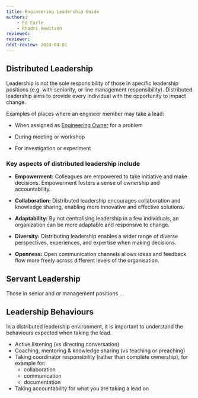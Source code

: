 ```yaml
---
title: Engineering Leadership Guide
authors: 
    - Ed Earle
    - Rhodri Hewitson
reviewed: 
reviewer:
next-review: 2024-04-01
---
```


## Distributed Leadership

Leadership is not the sole responsibility of those in specific leadership positions (e.g. with seniority, or line management responsibility). Distributed leadership aims to provide every individual with the opportunity to impact change.

Examples of places where an engineer member may take a lead:

- When assigned as [Engineering Owner](../AMPFlow/Governance/Problem-Ownership/#engineering-owner) for a problem

- During meeting or workshop

- For investigation or experiment

### Key aspects of distributed leadership include

- **Empowerment:** Colleagues are empowered to take initiative and make decisions. Empowerment fosters a sense of ownership and accountability.

- **Collaboration:** Distributed leadership encourages collaboration and knowledge sharing, enabling more innovative and effective solutions.

- **Adaptability:** By not centralising leadership in a few individuals, an organization can be more adaptable and responsive to change.

- **Diversity:** Distributing leadership enables a wider range of diverse perspectives, experiences, and expertise when making decisions.

- **Openness:** Open communication channels allows ideas and feedback flow more freely across different levels of the organisation.

## Servant Leadership

Those in senior and or management positions ...

## Leadership Behaviours

In a distributed leadership environment, it is important to understand the behaviours expected when taking the lead.

- Active listening (vs directing conversation)
- Coaching, mentoring & knowledge sharing (vs teaching or preaching)
- Taking coordinator responsibility (rather than complete ownership), for example for:
    - collaboration
    - communication
    - documentation
- Taking accountability for what you are taking a lead on

